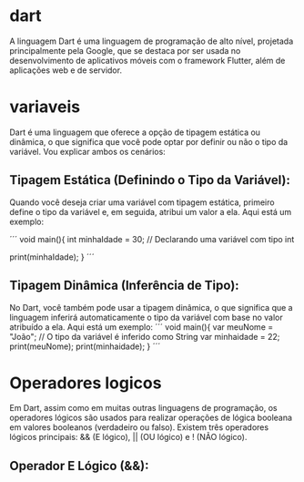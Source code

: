# dart
A linguagem Dart é uma linguagem de programação de alto nível, projetada principalmente pela Google, que se destaca por ser usada no desenvolvimento de aplicativos móveis com o framework Flutter, além de aplicações web e de servidor. 

# variaveis

Dart é uma linguagem que oferece a opção de tipagem estática ou dinâmica, o que significa que você pode optar por definir ou não o tipo da variável. Vou explicar ambos os cenários:

## Tipagem Estática (Definindo o Tipo da Variável): 
Quando você deseja criar uma variável com tipagem estática, primeiro define o tipo da variável e, em seguida, atribui um valor a ela. Aqui está um exemplo:

´´´
void main(){
  int minhaIdade = 30; // Declarando uma variável com tipo int
 
  print(minhaIdade);
}
´´´

## Tipagem Dinâmica (Inferência de Tipo): 
No Dart, você também pode usar a tipagem dinâmica, o que significa que a linguagem inferirá automaticamente o tipo da variável com base no valor atribuído a ela. Aqui está um exemplo:
´´´
void main(){
  var meuNome = "João"; // O tipo da variável é inferido como String
  var minhaidade = 22;
  print(meuNome);
  print(minhaidade);
}
´´´
# Operadores logicos

Em Dart, assim como em muitas outras linguagens de programação, os operadores lógicos são usados para realizar operações de lógica booleana em valores booleanos (verdadeiro ou falso). Existem três operadores lógicos principais: && (E lógico), || (OU lógico) e ! (NÃO lógico). 

## Operador E Lógico (&&):